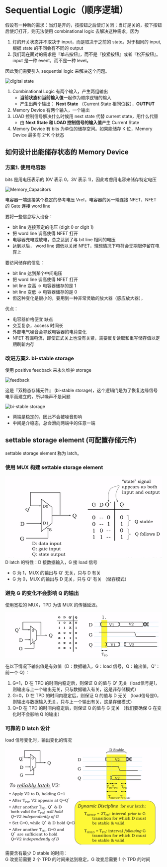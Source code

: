# Sequential Logic（顺序逻辑）

假设有一种新的需求：当灯是开的，按按钮之后使灯关闭；当灯是关的，按下按钮后使灯打开，则无法使用 combinational logic 去解决这种需求，因为 

1. 灯的开关状态并不取决于 input，而是取决于之前的 state。对于相同的 input, 根据 state 的不同会有不同的 output
2. 我们现在面对的需求是『单击按钮』，而不是『按紧按钮』或者『松开按钮』。input 是一种 event，而不是一种 level。

因此我们需要引入 sequential logic 来解决这个问题。

![digital state](../images/digital_state.png)

1. Combinational Logic 有两个输入，产生两组输出
   - **当前状态**和**当前输入值**一起作为顺序逻辑的输入
   - 产生出两个输出： **Next State** （Current State 相同位数），**OUTPUT**
2. Memory Device 有两个输入，一个输出
3. LOAD 控制信号解决什么时候用 next state 代替 current state，用什么代替
   - 由 **Next State 和 LOAD 控制信号的输入值**产生 Current State
4. Memory Device 有 bits 为单位的储存空间。如果能储存 K 位，Memory Device 最多有 2^K 个状态
 
## 如何设计出能储存状态的 Memory Device

### 方案1. 使用电容器
bits 是用电压表示的 (0V 表示 0，3V 表示 1)，因此考虑用电容来储存特定电压

![Memory_Capacitors](../images/Memory_Capacitors.png)

电容器一端连接某个稳定的参考电压 Vref，电容器的另一端连接 NFET，NFET 的 Gate 连接 word line

要将一些信息写入设备：
- bit line 连接预定的电压 (digit 0 or digit 1)
- 把 word line 调高使得 NFET 打开
- 电容器充电或放电，总之达到了与 bit line 相同的电压
- 达到以后， word line 调低以关闭 NFET，理想情况下电荷会无期限停留在电容上

要访问储存的信息：
- bit line 达到某个中间电压
- 把 word line 调高使得 NFET 打开
- bit line 变高 -> 电容器储存的是 1
- bit line 变低 -> 电容器储存的是 0
- 但这种变化是很小的，要用到一种非常灵敏的放大器（感应放大器），

优点：
- 电容器价格便宜
缺点
- 交互复杂，access 时间长
- 外部电气噪音会导致电容器的电荷变化
- NFET 有漏电流，即使正式关上也没有关紧，需要反复读取和重写储存值以定期刷新内存

### 改进方案2. bi-stable storage
使用 positive feedback 来永久维护 storage

![feedback](../images/feedback.png)

这是『双稳态存储元件』 (bi-stable storage)，这个逻辑门是为了恢复边缘信号电平而建立的，所以噪声不是问题

![bi-stable storage](../images/bi-stable-storage.png)

- 两端是稳定的，因此不会被噪音影响
- 中间是介稳态，总会滑向两端中的任意一端


## settable storage element (可配置存储元件)
settable storage element 称为 latch。

### 使用 MUX 构建 settable storage element
![MUXforLatch](../images/MUXforLatch.png)
D latch 的特性：D 接数据输入，G 接 load 信号
- G 为 1，MUX 的输出与 Q' 无关，只与 D 有关
- G 为 0，MUX 的输出与 D 无关，只与 Q' 有关  （储存模式）

### 避免 G 的变化不会影响 Q 的输出
使用宽松的 MUX，TPD 为该 MUX 的传播延迟。

![lenient_mux](../images/lenient_mux.png)

在以下情况下输出值是有效值（D：数据输入，G：load 信号，Q：输出值，Q'：前一个 Q）：
1. G=1，D 在 TPD 的时间内稳定后，则保证 Q 的值与 Q' 无关（load信号是1，则输出与上一个输出无关，只与数据输入有关，这是非存储模式）
2. G=0，D 在 TPD 的时间内稳定后，则保证 Q 的值与 D 无关 （load信号是0，则输出与数据输入无关，只与上一个输出有关，这是存储模式）
3. Q=D 在 TPD 的时间内稳定后，则保证 Q 的值与 G 无关 （我们要确保 G 在变化时不会影响 Q 的输出）

### 可靠的 D latch 设计

load 信号变化时，输出变化的情况

![reliably_latch](../images/realiably_latch.png)

需要含有最少 D stable 的时间：  
G 改变前需要 2 个 TPD 的时间来达到稳定，G 改变后需要 1 个 TPD 的时间

